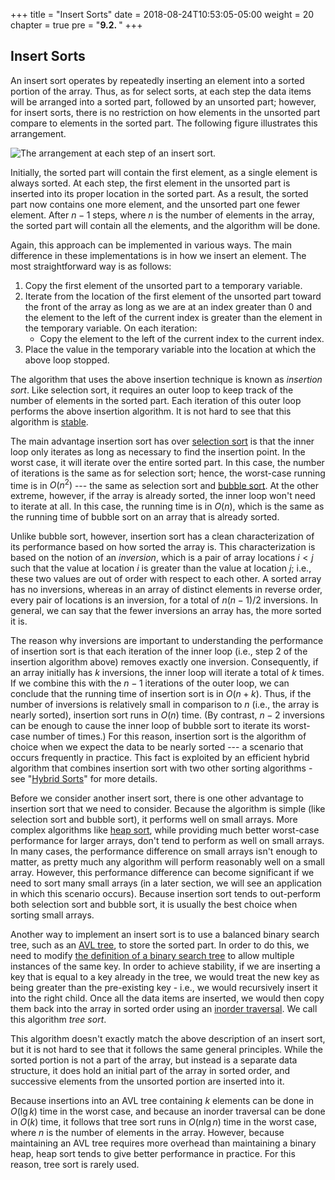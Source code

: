 +++
title = "Insert Sorts"
date = 2018-08-24T10:53:05-05:00
weight = 20
chapter = true
pre = "<b>9.2. </b>"
+++

## Insert Sorts

An insert sort operates by repeatedly inserting an element into a sorted
portion of the array. Thus, as for select sorts, at each step the data
items will be arranged into a sorted part, followed by an unsorted part;
however, for insert sorts, there is no restriction on how elements in
the unsorted part compare to elements in the sorted part. The following
figure illustrates this arrangement.

![The arrangement at each step of an insert sort.](insert-sorts.jpg)

Initially, the sorted part will contain the first element, as a single
element is always sorted. At each step, the first element in the
unsorted part is inserted into its proper location in the sorted part.
As a result, the sorted part now contains one more element, and the
unsorted part one fewer element. After $n - 1$ steps, where $n$ is
the number of elements in the array, the sorted part will contain all
the elements, and the algorithm will be done.

Again, this approach can be implemented in various ways. The main
difference in these implementations is in how we insert an element. The
most straightforward way is as follows:

1.  Copy the first element of the unsorted part to a temporary variable.
2.  Iterate from the location of the first element of the unsorted part
    toward the front of the array as long as we are at an index greater
    than 0 and the element to the left of the current index is greater
    than the element in the temporary variable. On each iteration:
      - Copy the element to the left of the current index to the current
        index.
3.  Place the value in the temporary variable into the location at which
    the above loop stopped.

The algorithm that uses the above insertion technique is known as
*insertion sort*. Like selection sort, it requires an outer loop to keep
track of the number of elements in the sorted part. Each iteration of
this outer loop performs the above insertion algorithm. It is not hard
to see that this algorithm is
[stable](/sorting/select/#stable).

The main advantage insertion sort has over [selection
sort](/sorting/select) is that the inner
loop only iterates as long as necessary to find the insertion point. In
the worst case, it will iterate over the entire sorted part. In this
case, the number of iterations is the same as for selection sort; hence,
the worst-case running time is in $O(n^2)$ --- the same as
selection sort and [bubble
sort](/sorting/select/#bubble-sort). At the other
extreme, however, if the array is already sorted, the inner loop won't
need to iterate at all. In this case, the running time is in <span style="white-space:nowrap">$O(n)$,</span>
which is the same as the running time of bubble sort on an array that is
already sorted.

Unlike bubble sort, however, insertion sort has a clean characterization
of its performance based on how sorted the array is. This
characterization is based on the notion of an *inversion*, which is a
pair of array locations $i \lt j$ such that the value at location
$i$ is greater than the value at location <span style="white-space:nowrap">$j$;</span> i.e., these two values
are out of order with respect to each other. A sorted array has no
inversions, whereas in an array of distinct elements in reverse order, every pair of
locations is an inversion, for a total of $n(n - 1)/2$
inversions. In general, we can say that the fewer inversions an array
has, the more sorted it is.

The reason why inversions are important to understanding the performance
of insertion sort is that each iteration of the inner loop (i.e., step 2
of the insertion algorithm above) removes exactly one inversion.
Consequently, if an array initially has $k$ inversions, the inner loop
will iterate a total of $k$ times. If we combine this with the
$n - 1$ iterations of the outer loop, we can conclude that
the running time of insertion sort is in <span style="white-space:nowrap">$O(n + k)$.</span> Thus, if
the number of inversions is relatively small in comparison to $n$ (i.e.,
the array is nearly sorted), insertion sort runs in $O(n)$ time. (By
contrast, $n - 2$ inversions can be enough to cause the inner loop
of bubble sort to iterate its worst-case number of times.) For this
reason, insertion sort is the algorithm of choice when we expect the
data to be nearly sorted --- a scenario that occurs frequently in
practice. This fact is exploited by an efficient hybrid algorithm that
combines insertion sort with two other sorting algorithms - see "[Hybrid
Sorts](/sorting/hybrid)" for more
details.

Before we consider another insert sort, there is one other advantage to
insertion sort that we need to consider. Because the algorithm is simple
(like selection sort and bubble sort), it performs well on small arrays.
More complex algorithms like [heap
sort](/sorting/select/#heap-sort), while providing much
better worst-case performance for larger arrays, don't tend to perform
as well on small arrays. In many cases, the performance difference on
small arrays isn't enough to matter, as pretty much any algorithm will
perform reasonably well on a small array. However, this performance
difference can become significant if we need to sort many small arrays
(in a later section, we will see an application in which this scenario
occurs). Because insertion sort tends to out-perform both selection sort
and bubble sort, it is usually the best choice when sorting small
arrays.

<span id="tree-sort"></span> Another way to implement an insert sort is
to use a balanced binary search tree, such as an [AVL
tree](/trees/avl), to store the sorted
part. In order to do this, we need to modify [the definition of a binary
search tree](/trees/bst/intro) to allow
multiple instances of the same key. In order to achieve stability, if we
are inserting a key that is equal to a key already in the tree, we would
treat the new key as being greater than the pre-existing key - i.e., we
would recursively insert it into the right child. Once all the data
items are inserted, we would then copy them back into the array in
sorted order using an [inorder
traversal](/trees/bst/inorder). We call
this algorithm *tree sort*.

This algorithm doesn't exactly match the above description of an insert
sort, but it is not hard to see that it follows the same general
principles. While the sorted portion is not a part of the array, but
instead is a separate data structure, it does hold an initial part of
the array in sorted order, and successive elements from the unsorted
portion are inserted into it.

Because insertions into an AVL tree containing $k$ elements can be done
in $O(\lg k)$ time in the worst case, and because an inorder traversal
can be done in $O(k)$ time, it follows that tree sort runs in $O(n
\lg n)$ time in the worst case, where $n$ is the number of elements in
the array. However, because maintaining an AVL tree requires more
overhead than maintaining a binary heap, heap sort tends to give better
performance in practice. For this reason, tree sort is rarely used.
